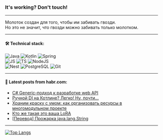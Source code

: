 ### It's working? Don't touch!

---
Молоток создан для того, чтобы им забивать гвозди. <br>
Но это не значит, что гвозди можно забивать только молотком.

---

#### 🛠️ Technical stack:

![Java](https://img.shields.io/badge/Java-informational?logo=Oracle&style=flat&logoColor=white&color=FF4500)
![Kotlin](https://img.shields.io/badge/Kotlin-informational?logo=Kotlin&style=flat&logoColor=white&color=774D97)
![Spring](https://img.shields.io/badge/SpringBoot-informational?logo=SpringBoot&style=flat&logoColor=white&color=6DB33F) <br>
![JS](https://img.shields.io/badge/JS-informational?logo=javaScript&style=flat&logoColor=black&color=F7Df1E)
![TS](https://img.shields.io/badge/TypeScript-informational?logo=typeScript&style=flat&logoColor=black&color=0667A8)
![NodeJS](https://img.shields.io/badge/NodeJS-informational?logo=node.js&style=flat&logoColor=white&color=70A760) <br>
![Nest](https://img.shields.io/badge/NestJS-informational?logo=NestJS&style=flat&logoColor=white&color=E0234E)
![PostgreSQL](https://img.shields.io/badge/PostgreSQL-informational?logo=PostgreSQL&style=flat&logoColor=white&color=DAA520)
![Git](https://img.shields.io/badge/Git-informational?logo=git&style=flat&logoColor=white&color=778899)

___

#### 💬 Latest posts from habr.com:

<!-- BLOG-POST-LIST:START -->
- [C# Generic-подход к разработке web API](https://habr.com/ru/companies/itq_group/articles/747566/?utm_source=habrahabr&utm_medium=rss&utm_campaign=747566)
- [Ручной DI на Котлине? Легко! Ну, почти…](https://habr.com/ru/articles/746978/?utm_source=habrahabr&utm_medium=rss&utm_campaign=746978)
- [Храним краску с умом: как организовать ресурсы в многомодульном проекте](https://habr.com/ru/companies/doubletapp/articles/745606/?utm_source=habrahabr&utm_medium=rss&utm_campaign=745606)
- [Кто же такая это ваша LoRA](https://habr.com/ru/articles/747534/?utm_source=habrahabr&utm_medium=rss&utm_campaign=747534)
- [[Перевод] Прожарка java.lang.String](https://habr.com/ru/companies/bar/articles/747528/?utm_source=habrahabr&utm_medium=rss&utm_campaign=747528)
<!-- BLOG-POST-LIST:END -->

---
[![Top Langs](https://github-readme-stats-git-master-advtsetting-gmailcom.vercel.app/api/top-langs/?username=zloylis&langs_count=10&hide_title=false&title_color=e6edf3&size_weight=0.5&count_weight=0.5&layout=compact&hide_border=true&theme=dracula)](https://github.com/zloylis)

<!-- ![GitHub stats](https://github-readme-stats-git-master-advtsetting-gmailcom.vercel.app/api?username=zloylis&show_icons=true&hide_border=true&theme=dracula&hide_title=true&include_all_commits=true&count_private=true&hide=contribs&hide_rank=true) -->
